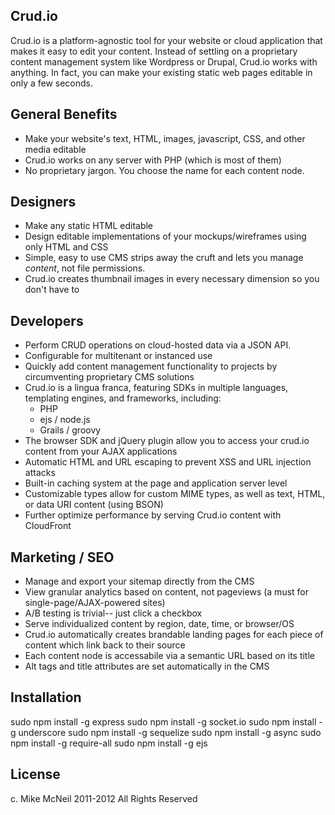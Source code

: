 Crud.io
------------------

Crud.io is a platform-agnostic tool for your website or cloud application that makes it easy to edit your content.
Instead of settling on a proprietary content management system like Wordpress or Drupal, Crud.io works with anything.
In fact, you can make your existing static web pages editable in only a few seconds.


General Benefits
--------------------------------------------------------------------------
- Make your website's text, HTML, images, javascript, CSS, and other media editable
- Crud.io works on any server with PHP (which is most of them)
- No proprietary jargon.  You choose the name for each content node.



Designers
------------------
- Make any static HTML editable
- Design editable implementations of your mockups/wireframes using only HTML and CSS
- Simple, easy to use CMS strips away the cruft and lets you manage *content*, not file permissions.
- Crud.io creates thumbnail images in every necessary dimension so you don't have to



Developers
------------------
- Perform CRUD operations on cloud-hosted data via a JSON API.
- Configurable for multitenant or instanced use
- Quickly add content management functionality to projects by circumventing proprietary CMS solutions
- Crud.io is a lingua franca, featuring SDKs in multiple languages, templating engines, and frameworks, including:
  - PHP
  - ejs / node.js
  - Grails / groovy
- The browser SDK and jQuery plugin allow you to access your crud.io content from your AJAX applications
- Automatic HTML and URL escaping to prevent XSS and URL injection attacks
- Built-in caching system at the page and application server level
- Customizable types allow for custom MIME types, as well as text, HTML, or data URI content (using BSON)
- Further optimize performance by serving Crud.io content with CloudFront



Marketing / SEO
------------------
- Manage and export your sitemap directly from the CMS
- View granular analytics based on content, not pageviews (a must for single-page/AJAX-powered sites)
- A/B testing is trivial-- just click a checkbox
- Serve individualized content by region, date, time, or browser/OS
- Crud.io automatically creates brandable landing pages for each piece of content which link back to their source
- Each content node is accessabile via a semantic URL based on its title
- Alt tags and title attributes are set automatically in the CMS



Installation
------------------
sudo npm install -g express
sudo npm install -g socket.io
sudo npm install -g underscore
sudo npm install -g sequelize
sudo npm install -g async
sudo npm install -g require-all
sudo npm install -g ejs


License
------------------
c. Mike McNeil 2011-2012
All Rights Reserved